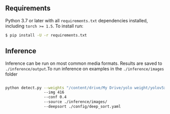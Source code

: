 ## Requirements

Python 3.7 or later with all `requirements.txt` dependencies installed, including `torch >= 1.5`. To install run:
```bash
$ pip install -U -r requirements.txt
```
## Inference

Inference can be run on most common media formats. Results are saved to `./inference/output`.To run inference on examples in the `./inference/images` folder
```bash

python detect.py --weights "/content/drive/My Drive/yolo weight/yolov5x.pt" 
                 --img 416 
                 --conf 0.4 
                 --source ./inference/images/ 
                 --deepsort ./config/deep_sort.yaml

```
